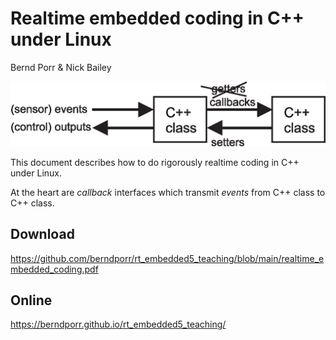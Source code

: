 # Realtime embedded coding in C++ under Linux

Bernd Porr & Nick Bailey

![alt tag](teaserpic.png)

This document describes how to do rigorously realtime coding in C++
under Linux.

At the heart are *callback* interfaces which transmit *events*
from C++ class to C++ class.

## Download
https://github.com/berndporr/rt_embedded5_teaching/blob/main/realtime_embedded_coding.pdf

## Online
https://berndporr.github.io/rt_embedded5_teaching/
